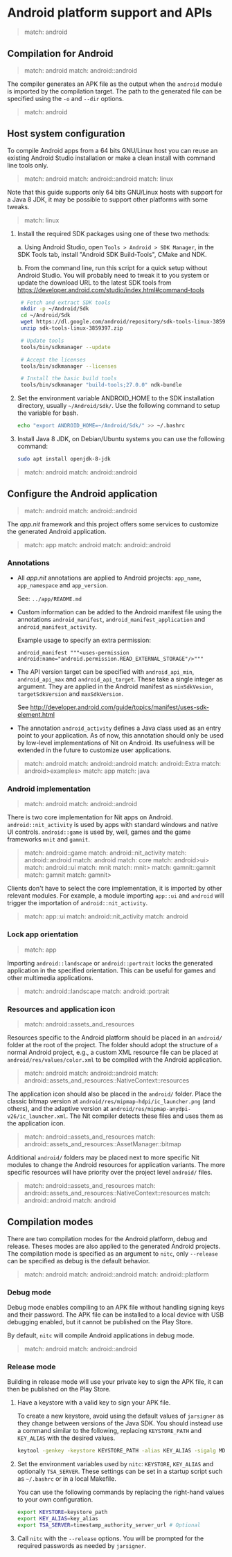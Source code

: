 # Android platform support and APIs

> match: android

## Compilation for Android

> match: android
> match: android::android

The compiler generates an APK file as the output when the `android`
module is imported by the compilation target. The path to the generated
file can be specified using the `-o` and `--dir` options.

> match: android

## Host system configuration

To compile Android apps from a 64 bits GNU/Linux host you can reuse an existing Android Studio
installation or make a clean install with command line tools only.

> match: android
> match: android::android
> match: linux

Note that this guide supports only 64 bits GNU/Linux hosts with support for a Java 8 JDK,
it may be possible to support other platforms with some tweaks.

> match: linux

1. Install the required SDK packages using one of these two methods:

   a.	Using Android Studio, open `Tools > Android > SDK Manager`, in the SDK Tools tab,
   install "Android SDK Build-Tools", CMake and NDK.

   b.	From the command line, run this script for a quick setup without Android Studio.
   You will probably need to tweak it to you system or update the download URL
   to the latest SDK tools from https://developer.android.com/studio/index.html#command-tools

   ~~~bash
   	# Fetch and extract SDK tools
   	mkdir -p ~/Android/Sdk
   	cd ~/Android/Sdk
   	wget https://dl.google.com/android/repository/sdk-tools-linux-3859397.zip
   	unzip sdk-tools-linux-3859397.zip

   	# Update tools
   	tools/bin/sdkmanager --update

   	# Accept the licenses
   	tools/bin/sdkmanager --licenses

   	# Install the basic build tools
   	tools/bin/sdkmanager "build-tools;27.0.0" ndk-bundle
   ~~~

2. Set the environment variable ANDROID_HOME to the SDK installation directory, usually `~/Android/Sdk/`.
   Use the following command to setup the variable for bash.

   ~~~bash
   echo "export ANDROID_HOME=~/Android/Sdk/" >> ~/.bashrc
   ~~~

3. Install Java 8 JDK, on Debian/Ubuntu systems you can use the following command:

   ~~~bash
   sudo apt install openjdk-8-jdk
   ~~~

> match: android
> match: android::android

## Configure the Android application

> match: android
> match: android::android

The _app.nit_ framework and this project offers some services to
customize the generated Android application.

> match: app
> match: android
> match: android::android

### Annotations

* All _app.nit_ annotations are applied to Android projects:
  `app_name`, `app_namespace` and `app_version`.

  See: `../app/README.md`

* Custom information can be added to the Android manifest file
  using the annotations `android_manifest`, `android_manifest_application`
  and `android_manifest_activity`.

  Example usage to specify an extra permission:

  ~~~
  android_manifest """<uses-permission android:name="android.permission.READ_EXTERNAL_STORAGE"/>"""
  ~~~

* The API version target can be specified with `android_api_min`,
  `android_api_max` and `android_api_target`. These take a single
  integer as argument. They are applied in the Android manifest as
  `minSdkVesion`, `targetSdkVersion` and `maxSdkVersion`.

  See http://developer.android.com/guide/topics/manifest/uses-sdk-element.html

* The annotation `android_activity` defines a Java class used as an
  entry point to your application. As of now, this annotation should
  only be used by low-level implementations of Nit on Android.
  Its usefulness will be extended in the future to customize user applications.

> match: android
> match: android::android
> match: android::Extra
> match: android>examples>
> match: app
> match: java

### Android implementation

> match: android
> match: android::android

There is two core implementation for Nit apps on Android.
`android::nit_activity` is used by apps with standard windows and native UI controls.
`android::game` is used by, well, games and the game frameworks `mnit` and `gamnit`.

> match: android::game
> match: android::nit_activity
> match: android::android
> match: android
> match: core
> match: android>ui>
> match: android::ui
> match: mnit
> match: mnit>
> match: gamnit::gamnit
> match: gamnit
> match: gamnit>

Clients don't have to select the core implementation, it is imported by other relevant modules.
For example, a module importing `app::ui` and `android` will trigger the importation of `android::nit_activity`.

> match: app::ui
> match: android::nit_activity
> match: android

### Lock app orientation

> match: app

Importing `android::landscape` or `android::portrait` locks the generated
application in the specified orientation. This can be useful for games and
other multimedia applications.

> match: android::landscape
> match: android::portrait

### Resources and application icon

> match: android::assets_and_resources

Resources specific to the Android platform should be placed in an `android/` folder at the root of the project.
The folder should adopt the structure of a normal Android project, e.g., a custom XML resource file can be placed
at `android/res/values/color.xml` to be compiled with the Android application.

> match: android
> match: android::android
> match: android::assets_and_resources::NativeContext::resources

The application icon should also be placed in the `android/` folder.
Place the classic bitmap version at `android/res/mipmap-hdpi/ic_launcher.png` (and others),
and the adaptive version at `android/res/mipmap-anydpi-v26/ic_launcher.xml`.
The Nit compiler detects these files and uses them as the application icon.

> match: android::assets_and_resources
> match: android::assets_and_resources::AssetManager::bitmap

Additional `android/` folders may be placed next to more specific Nit modules to change the Android resources
for application variants. The more specific resources will have priority over the project level `android/` files.

> match: android::assets_and_resources
> match: android::assets_and_resources::NativeContext::resources
> match: android::android
> match: android

## Compilation modes

There are two compilation modes for the Android platform, debug and release.
Theses modes are also applied to the generated Android projects.
The compilation mode is specified as an argument to `nitc`, only
`--release` can be specified as debug is the default behavior.

> match: android
> match: android::android
> match: android::platform

### Debug mode

Debug mode enables compiling to an APK file without handling signing keys
and their password. The APK file can be installed to a local device with
USB debugging enabled, but it cannot be published on the Play Store.

By default, `nitc` will compile Android applications in debug mode.

> match: android
> match: android::android

### Release mode

Building in release mode will use your private key to sign the
APK file, it can then be published on the Play Store.

1. Have a keystore with a valid key to sign your APK file.

   To create a new keystore, avoid using the default values of `jarsigner`
   as they change between versions of the Java SDK. You should instead use a
   command similar to the following, replacing `KEYSTORE_PATH` and `KEY_ALIAS`
   with the desired values.

   ~~~bash
   keytool -genkey -keystore KEYSTORE_PATH -alias KEY_ALIAS -sigalg MD5withRSA -keyalg RSA -keysize 1024 -validity 10000
   ~~~

2. Set the environment variables used by `nitc`: `KEYSTORE`, `KEY_ALIAS` and
   optionally `TSA_SERVER`. These settings can be set in a startup script such as
   `~/.bashrc` or in a local Makefile.

   You can use the following commands by replacing the right-hand values
   to your own configuration.

   ~~~bash
   export KEYSTORE=keystore_path
   export KEY_ALIAS=key_alias
   export TSA_SERVER=timestamp_authority_server_url # Optional
   ~~~

3. Call `nitc` with the `--release` options. You will be prompted for the
   required passwords as needed by `jarsigner`.
